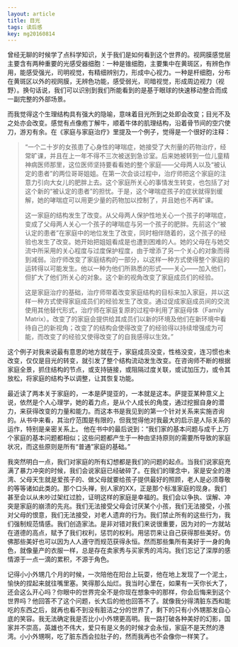 ```yaml
---
layout: article
title: 目光
tags: 读后感
key: mg20160814
---
```


曾经无聊的时候学了点科学知识，关于我们是如何看到这个世界的。视网膜感觉层主要含有两种重要的光感受器细胞：一种是锥细胞，主要集中在黄斑区，有辨色作用，能感受强光，司明视觉，有精细辨别力，形成中心视力。一种是杆细胞，分布在黄斑区以外的视网膜，无辨色功能，感受弱光，司暗视觉，形成周边视力（视野）。换句话说，我们可以识别到我们所能看到的是基于眼球的快速移动整合而成一副完整的外部场景。

<!--more-->

而我觉得这个生理结构具有强大的隐喻，意味着目光所到之处即会改变；目光不及之处亦会改变。感觉有点像庖丁解牛，顺着牛体的肌理结构，沿着骨节间的空穴使刀，游刃有余。在《家庭与家庭治疗》里提及一个例子，觉得是一个很好的注释：

> ​    “一个二十岁的女孩患了心身性的哮喘症，她接受了大剂量的药物治疗，经常旷课，并且在上一年不得不三次被送到急诊室。后来她被转到一位儿童精神病医师那里，这位医师坚持要看看她的整个家庭——父母两人以及“被认定的患者”的两位哥哥姐姐。在第一次会谈过程中，治疗师把这个家庭的注意力引向大女儿的肥胖上去。这个家庭所关心的事情发生转变，也包括了对这个新的“被认定的患者”的担忧。于是，这个哮喘症孩子的症状就得到缓解，她的哮喘症可以用更少量的药物加以控制了，并且她也不再旷课。
>
> ​    这一家庭的结构发生了改变。从父母两人保护性地关心一个孩子的哮喘症，变成了父母两人关心一个孩子的哮喘症与另一个孩子的肥胖。先前这个“被认定的患者”在家庭中的地位发生了改变，同时相伴随着的，这个孩子的经验也发生了改变。她开始把姐姐看成是也遭到困难的人。她的父母在与她交流中所采用的关心程度与过度保护程度，由于增添了另一个关心的对象而得到减弱。治疗师改变了家庭结构的一部分，以这样一种方式使得整个家庭的运转得以可能发生。他以一种为他们所熟悉的形式——关心——加入他们，但扩大了他们所关心的对象。这个新的视角改变了家庭成员们的经验。
>
> ​    这是家庭治疗的基础，治疗师带着改变家庭结构的目标来加入家庭，并以这样一种方式使得家庭成员们的经验发生了改变。通过促成家庭成员间的交流使用其他替代形式，治疗师在家庭复原的过程中利用了家庭母体（Family Matrix）。改变了的家庭会提供给其成员们以新的环境及他们在新环境中看待自己的新视角；改变了的结构会使得改变了的经验得以持续增强成为可能，而改变了的经验又使得改变了的自我感得以生效。” 

​    这个例子对我来说最有意思的地方就在于，家庭成员没变，性格没变，连习惯也未改变，仅仅是目光的转变，就引发了整个结构流动发生改变。在咨询师不断的根据家庭全景，抓住结构的节点，或支持链接，或阻隔过度关联，或试加压力，或令其放松，将家庭的结构予以调整，让其恢复功能。

​    最近读了两本关于家庭的，一本是萨提亚的，一本就是这本。萨提亚某种意义上说，依然是个人心理学，她的着力点，是从个人成长的角度，通过挖掘自身的潜力，来获得改变的力量和能力。而这本书是我见到的第一个针对关系来实施咨询的。从书中来看，其治疗范围是有限的，但我觉得他对我最大的启示是人际关系的运作，特别是亲密关系上。
他在书中的最后说到：“我们家的基本问题与成千上万个家庭的基本问题都相似；这些问题都产生于一种由坚持原则的需要所导致的家庭状况，而这些原则是所有“普通”家庭的基础。”

​    我突然明白一点，我们对家庭的所有幻想都是我们的问题的起点。当我们说家庭充满了暴力冲突的时候，我们会说家庭已经破碎了。在我们的理念中，家是安全的港湾、父母天生就是爱孩子的、做父母就要给孩子提供最好的照顾，老人是必须尊敬的等等诸如此类的。那个口头禅，别人家的XX，正是那个标准家庭的现身。我们甚至会以从未吵过架红过脸，证明这样的家庭是幸福的。我们会以争执、误解、冲突是家庭的崩溃的先兆。我们无法接受父母会讨厌某个小孩，我们无法接受，小孩对父母的恨意，我们无法接受，对老人遗弃的行为。我们禁止所有的这些行为，我们强制规范情感。我们创造家法。是非对错对我们来说很重要，因为对的一方就站在道德的高点，赋予了我们权利，惩罚的权利。用惩罚来让自己获得那些美好。仿佛那些美好也可以因为人人遵守而规范获得永恒。然而那些集所有美好于一身的角色，就像量产的衣服一样，总是存在卖家秀与买家秀的鸿沟。我们忘记了深厚的感情源于一点一滴的累积，不源于角色。

​    记得小小外甥几个月的时候，一次陪他在阳台上玩耍，他在地上发现了一个泥土， 愉快的捏起来就往嘴里塞。笑得那么灿烂。我当时心里在，如果有一天你长大了，还会这么开心吗？你眼中的世界完全不是你现在想象中的那样，你会后悔来到这个世界吗？他回答不了这个问题，长大后的他也回答不了。就像我分得清脏东西和能吃的东西之后，就再也看不到没有脏洁之分的世界了，剩下的只有小外甥那发自心底的笑容。我无法确定我是否比小小外甥更高明。我一路打破各种美好的幻影，国家并不崇高，英雄也不伟大，爱只有是义务的时候才会永恒，家庭不是天然的港湾。小小外甥啊，吃了脏东西会拉肚子的，然而我再也不会像你一样笑了。 